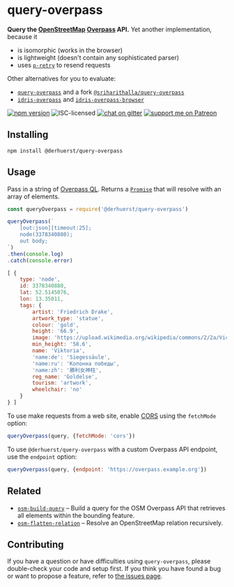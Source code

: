 # query-overpass

**Query the [OpenStreetMap](https://www.openstreetmap.org/) [Overpass](https://overpass-api.de) API.** Yet another implementation, because it

- is isomorphic (works in the browser)
- is lightweight (doesn't contain any sophisticated parser)
- uses [`p-retry`](https://github.com/sindresorhus/p-retry) to resend requests

Other alternatives for you to evaluate:

- [`query-overpass`](https://github.com/perliedman/query-overpass) and a fork [`@sriharithalla/query-overpass`](https://github.com/SrihariThalla/query-overpass)
- [`idris-overpass`](https://github.com/idris-maps/idris-overpass) and [`idris-overpass-browser`](https://github.com/idris-maps/idris-overpass-browser)

[![npm version](https://img.shields.io/npm/v/@derhuerst/query-overpass.svg)](https://www.npmjs.com/package/@derhuerst/query-overpass)
![ISC-licensed](https://img.shields.io/github/license/derhuerst/query-overpass.svg)
[![chat on gitter](https://badges.gitter.im/derhuerst.svg)](https://gitter.im/derhuerst)
[![support me on Patreon](https://img.shields.io/badge/support%20me-on%20patreon-fa7664.svg)](https://patreon.com/derhuerst)


## Installing

```shell
npm install @derhuerst/query-overpass
```


## Usage

Pass in a string of [Overpass QL](http://wiki.openstreetmap.org/wiki/Overpass_API/Overpass_QL). Returns a [`Promise`](https://developer.mozilla.org/en-US/docs/Web/JavaScript/Reference/Global_Objects/promise) that will resolve with an array of elements.

```js
const queryOverpass = require('@derhuerst/query-overpass')

queryOverpass(`
	[out:json][timeout:25];
	node(3378340880);
	out body;
`)
.then(console.log)
.catch(console.error)
```

```js
[ {
	type: 'node',
	id: 3378340880,
	lat: 52.5145076,
	lon: 13.35011,
	tags: {
		artist: 'Friedrich Drake',
		artwork_type: 'statue',
		colour: 'gold',
		height: '66.9',
		image: 'https://upload.wikimedia.org/wikipedia/commons/2/2a/Victoria_Goldelse_Siegessaeule_Berlin.jpg',
		min_height: '58.6',
		name: 'Viktoria',
		'name:de': 'Siegessäule',
		'name:ru': 'Колонна победы',
		'name:zh': '勝利女神柱',
		reg_name: 'Goldelse',
		tourism: 'artwork',
		wheelchair: 'no'
	}
} ]
```

To use make requests from a web site, enable [CORS](https://developer.mozilla.org/en-US/docs/Web/HTTP/CORS) using the `fetchMode` option:

```js
queryOverpass(query, {fetchMode: 'cors'})
```

To use `@derhuerst/query-overpass` with a custom Overpass API endpoint, use the `endpoint` option:

```js
queryOverpass(query, {endpoint: 'https://overpass.example.org'})
```


## Related

- [`osm-build-query`](https://github.com/csbrandt/osm-build-query) – Build a query for the OSM Overpass API that retrieves all elements within the bounding feature.
- [`osm-flatten-relation`](https://github.com/derhuerst/osm-flatten-relation) – Resolve an OpenStreetMap relation recursively.


## Contributing

If you have a question or have difficulties using `query-overpass`, please double-check your code and setup first. If you think you have found a bug or want to propose a feature, refer to [the issues page](https://github.com/derhuerst/query-overpass/issues).
